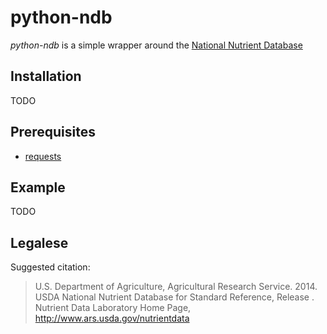 # python-ndb

*python-ndb* is a simple wrapper around the
[National Nutrient Database](http://ndb.nal.usda.gov/ndb/search)

## Installation
TODO

## Prerequisites
- [requests](http://docs.python-requests.org/en/latest/)

## Example
TODO

## Legalese
Suggested citation:

> U.S. Department of Agriculture, Agricultural Research Service. 2014. USDA
> National Nutrient Database for Standard Reference, Release . Nutrient Data
> Laboratory Home Page, http://www.ars.usda.gov/nutrientdata
